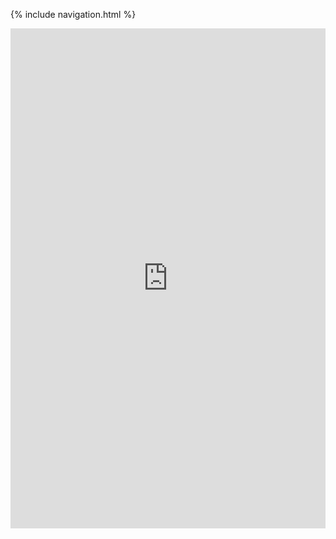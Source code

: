 {% include navigation.html %}
<iframe frameborder="0" width="100%" height="800px" src="https://replit.com/@JL1080/tri3data1?v=1">